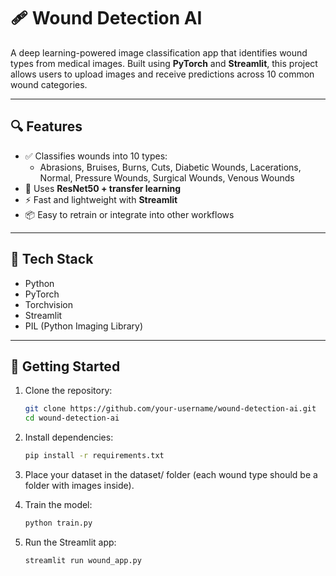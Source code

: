 # 🩹 Wound Detection AI

A deep learning-powered image classification app that identifies wound types from medical images. Built using **PyTorch** and **Streamlit**, this project allows users to upload images and receive predictions across 10 common wound categories.

---

## 🔍 Features

- ✅ Classifies wounds into 10 types:
  - Abrasions, Bruises, Burns, Cuts, Diabetic Wounds, Lacerations, Normal, Pressure Wounds, Surgical Wounds, Venous Wounds
- 🧠 Uses **ResNet50 + transfer learning**
- ⚡ Fast and lightweight with **Streamlit**
- 📦 Easy to retrain or integrate into other workflows

---

## 🧪 Tech Stack

- Python
- PyTorch
- Torchvision
- Streamlit
- PIL (Python Imaging Library)

---

## 🚀 Getting Started

1. Clone the repository:
   ```bash
   git clone https://github.com/your-username/wound-detection-ai.git
   cd wound-detection-ai
   
2. Install dependencies:
   ```bash
   pip install -r requirements.txt

3. Place your dataset in the dataset/ folder (each wound type should be a folder with images inside).

4. Train the model:
   ```bash
   python train.py
   
4. Run the Streamlit app:
   ```bash
   streamlit run wound_app.py
